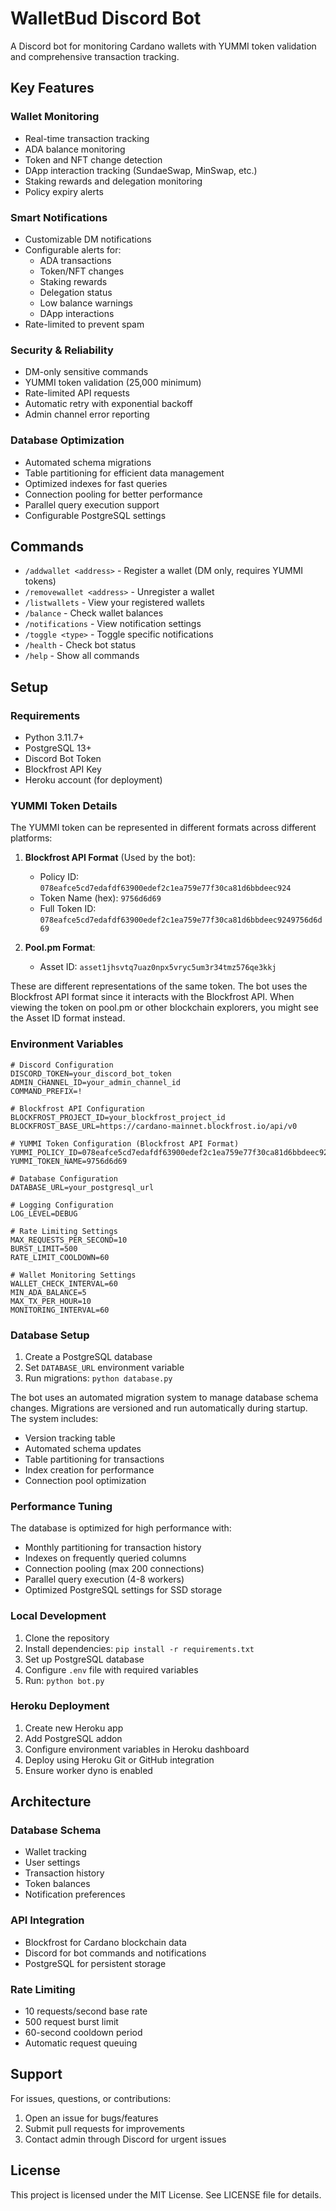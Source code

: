 # WalletBud Discord Bot

A Discord bot for monitoring Cardano wallets with YUMMI token validation and comprehensive transaction tracking.

## Key Features

### Wallet Monitoring
- Real-time transaction tracking
- ADA balance monitoring
- Token and NFT change detection
- DApp interaction tracking (SundaeSwap, MinSwap, etc.)
- Staking rewards and delegation monitoring
- Policy expiry alerts

### Smart Notifications
- Customizable DM notifications
- Configurable alerts for:
  - ADA transactions
  - Token/NFT changes
  - Staking rewards
  - Delegation status
  - Low balance warnings
  - DApp interactions
- Rate-limited to prevent spam

### Security & Reliability
- DM-only sensitive commands
- YUMMI token validation (25,000 minimum)
- Rate-limited API requests
- Automatic retry with exponential backoff
- Admin channel error reporting

### Database Optimization
- Automated schema migrations
- Table partitioning for efficient data management
- Optimized indexes for fast queries
- Connection pooling for better performance
- Parallel query execution support
- Configurable PostgreSQL settings

## Commands

- `/addwallet <address>` - Register a wallet (DM only, requires YUMMI tokens)
- `/removewallet <address>` - Unregister a wallet
- `/listwallets` - View your registered wallets
- `/balance` - Check wallet balances
- `/notifications` - View notification settings
- `/toggle <type>` - Toggle specific notifications
- `/health` - Check bot status
- `/help` - Show all commands

## Setup

### Requirements
- Python 3.11.7+
- PostgreSQL 13+
- Discord Bot Token
- Blockfrost API Key
- Heroku account (for deployment)

### YUMMI Token Details
The YUMMI token can be represented in different formats across different platforms:

1. **Blockfrost API Format** (Used by the bot):
   - Policy ID: `078eafce5cd7edafdf63900edef2c1ea759e77f30ca81d6bbdeec924`
   - Token Name (hex): `9756d6d69`
   - Full Token ID: `078eafce5cd7edafdf63900edef2c1ea759e77f30ca81d6bbdeec9249756d6d69`

2. **Pool.pm Format**:
   - Asset ID: `asset1jhsvtq7uaz0npx5vryc5um3r34tmz576qe3kkj`

These are different representations of the same token. The bot uses the Blockfrost API format since it interacts with the Blockfrost API. When viewing the token on pool.pm or other blockchain explorers, you might see the Asset ID format instead.

### Environment Variables
```env
# Discord Configuration
DISCORD_TOKEN=your_discord_bot_token
ADMIN_CHANNEL_ID=your_admin_channel_id
COMMAND_PREFIX=!

# Blockfrost API Configuration
BLOCKFROST_PROJECT_ID=your_blockfrost_project_id
BLOCKFROST_BASE_URL=https://cardano-mainnet.blockfrost.io/api/v0

# YUMMI Token Configuration (Blockfrost API Format)
YUMMI_POLICY_ID=078eafce5cd7edafdf63900edef2c1ea759e77f30ca81d6bbdeec924
YUMMI_TOKEN_NAME=9756d6d69

# Database Configuration
DATABASE_URL=your_postgresql_url

# Logging Configuration
LOG_LEVEL=DEBUG

# Rate Limiting Settings
MAX_REQUESTS_PER_SECOND=10
BURST_LIMIT=500
RATE_LIMIT_COOLDOWN=60

# Wallet Monitoring Settings
WALLET_CHECK_INTERVAL=60
MIN_ADA_BALANCE=5
MAX_TX_PER_HOUR=10
MONITORING_INTERVAL=60
```

### Database Setup
1. Create a PostgreSQL database
2. Set `DATABASE_URL` environment variable
3. Run migrations: `python database.py`

The bot uses an automated migration system to manage database schema changes. Migrations are versioned and run automatically during startup. The system includes:

- Version tracking table
- Automated schema updates
- Table partitioning for transactions
- Index creation for performance
- Connection pool optimization

### Performance Tuning
The database is optimized for high performance with:

- Monthly partitioning for transaction history
- Indexes on frequently queried columns
- Connection pooling (max 200 connections)
- Parallel query execution (4-8 workers)
- Optimized PostgreSQL settings for SSD storage

### Local Development
1. Clone the repository
2. Install dependencies: `pip install -r requirements.txt`
3. Set up PostgreSQL database
4. Configure `.env` file with required variables
5. Run: `python bot.py`

### Heroku Deployment
1. Create new Heroku app
2. Add PostgreSQL addon
3. Configure environment variables in Heroku dashboard
4. Deploy using Heroku Git or GitHub integration
5. Ensure worker dyno is enabled

## Architecture

### Database Schema
- Wallet tracking
- User settings
- Transaction history
- Token balances
- Notification preferences

### API Integration
- Blockfrost for Cardano blockchain data
- Discord for bot commands and notifications
- PostgreSQL for persistent storage

### Rate Limiting
- 10 requests/second base rate
- 500 request burst limit
- 60-second cooldown period
- Automatic request queuing

## Support

For issues, questions, or contributions:
1. Open an issue for bugs/features
2. Submit pull requests for improvements
3. Contact admin through Discord for urgent issues

## License

This project is licensed under the MIT License. See LICENSE file for details.